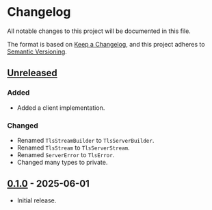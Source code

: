 # Changelog

All notable changes to this project will be documented in this file.

The format is based on [Keep a Changelog](https://keepachangelog.com/en/1.1.0/),
and this project adheres to [Semantic Versioning](https://semver.org/spec/v2.0.0.html).

## [Unreleased]

### Added

- Added a client implementation.

### Changed

- Renamed `TlsStreamBuilder` to `TlsServerBuilder`.
- Renamed `TlsStream` to `TlsServerStream`.
- Renamed `ServerError` to `TlsError`.
- Changed many types to private.

## [0.1.0] - 2025-06-01

- Initial release.

[Unreleased]: https://github.com/newAM/tls-tester/compare/v0.1.0...HEAD
[0.1.0]: https://github.com/newAM/tls-tester/releases/tag/v0.1.0
